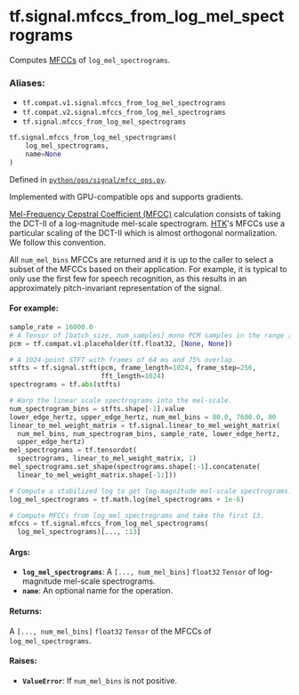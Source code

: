 <div itemscope itemtype="http://developers.google.com/ReferenceObject">
<meta itemprop="name" content="tf.signal.mfccs_from_log_mel_spectrograms" />
<meta itemprop="path" content="Stable" />
</div>

# tf.signal.mfccs_from_log_mel_spectrograms

Computes [MFCCs][mfcc] of `log_mel_spectrograms`.

### Aliases:

* `tf.compat.v1.signal.mfccs_from_log_mel_spectrograms`
* `tf.compat.v2.signal.mfccs_from_log_mel_spectrograms`
* `tf.signal.mfccs_from_log_mel_spectrograms`

``` python
tf.signal.mfccs_from_log_mel_spectrograms(
    log_mel_spectrograms,
    name=None
)
```



Defined in [`python/ops/signal/mfcc_ops.py`](/code/stable/tensorflow/python/ops/signal/mfcc_ops.py).

<!-- Placeholder for "Used in" -->

Implemented with GPU-compatible ops and supports gradients.

[Mel-Frequency Cepstral Coefficient (MFCC)][mfcc] calculation consists of
taking the DCT-II of a log-magnitude mel-scale spectrogram. [HTK][htk]'s MFCCs
use a particular scaling of the DCT-II which is almost orthogonal
normalization. We follow this convention.

All `num_mel_bins` MFCCs are returned and it is up to the caller to select
a subset of the MFCCs based on their application. For example, it is typical
to only use the first few for speech recognition, as this results in
an approximately pitch-invariant representation of the signal.

#### For example:



```python
sample_rate = 16000.0
# A Tensor of [batch_size, num_samples] mono PCM samples in the range [-1, 1].
pcm = tf.compat.v1.placeholder(tf.float32, [None, None])

# A 1024-point STFT with frames of 64 ms and 75% overlap.
stfts = tf.signal.stft(pcm, frame_length=1024, frame_step=256,
                       fft_length=1024)
spectrograms = tf.abs(stfts)

# Warp the linear scale spectrograms into the mel-scale.
num_spectrogram_bins = stfts.shape[-1].value
lower_edge_hertz, upper_edge_hertz, num_mel_bins = 80.0, 7600.0, 80
linear_to_mel_weight_matrix = tf.signal.linear_to_mel_weight_matrix(
  num_mel_bins, num_spectrogram_bins, sample_rate, lower_edge_hertz,
  upper_edge_hertz)
mel_spectrograms = tf.tensordot(
  spectrograms, linear_to_mel_weight_matrix, 1)
mel_spectrograms.set_shape(spectrograms.shape[:-1].concatenate(
  linear_to_mel_weight_matrix.shape[-1:]))

# Compute a stabilized log to get log-magnitude mel-scale spectrograms.
log_mel_spectrograms = tf.math.log(mel_spectrograms + 1e-6)

# Compute MFCCs from log_mel_spectrograms and take the first 13.
mfccs = tf.signal.mfccs_from_log_mel_spectrograms(
  log_mel_spectrograms)[..., :13]
```

#### Args:


* <b>`log_mel_spectrograms`</b>: A `[..., num_mel_bins]` `float32` `Tensor` of
  log-magnitude mel-scale spectrograms.
* <b>`name`</b>: An optional name for the operation.

#### Returns:

A `[..., num_mel_bins]` `float32` `Tensor` of the MFCCs of
`log_mel_spectrograms`.



#### Raises:


* <b>`ValueError`</b>: If `num_mel_bins` is not positive.

[mfcc]: https://en.wikipedia.org/wiki/Mel-frequency_cepstrum
[htk]: https://en.wikipedia.org/wiki/HTK_(software)